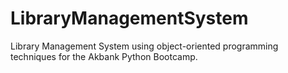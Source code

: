 # LibraryManagementSystem
Library Management System using object-oriented programming techniques for the Akbank Python Bootcamp.
